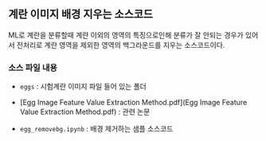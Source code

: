 ## 계란 이미지 배경 지우는 소스코드

ML로 계란을 분류할때 계랸 이외의 영역의 특징으로인해 분류가 잘 안되는 경우가 있어서 전처리로
계란 영역을 제외한 영역의 백그라운드를 지우는 소스코드이다.

### 소스 파일 내용
- `eggs` : 시험계란 이미지 파일 들어 있는 폴더

- [Egg Image Feature Value Extraction Method.pdf](Egg Image Feature Value Extraction Method.pdf) : 관련 논문

- `egg_removebg.ipynb` : 배경 제거하는 샘플 소스코드
